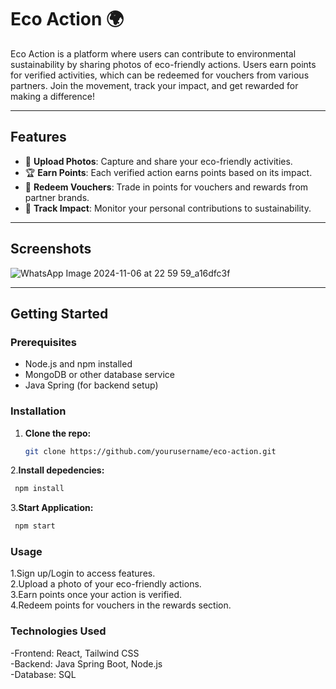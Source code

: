 # Eco Action 🌍

Eco Action is a platform where users can contribute to environmental sustainability by sharing photos of eco-friendly actions. Users earn points for verified activities, which can be redeemed for vouchers from various partners. Join the movement, track your impact, and get rewarded for making a difference!

---

## Features

- 📸 **Upload Photos**: Capture and share your eco-friendly activities.
- 🏆 **Earn Points**: Each verified action earns points based on its impact.
- 🎁 **Redeem Vouchers**: Trade in points for vouchers and rewards from partner brands.
- 🌱 **Track Impact**: Monitor your personal contributions to sustainability.

---

## Screenshots

![WhatsApp Image 2024-11-06 at 22 59 59_a16dfc3f](https://github.com/user-attachments/assets/ae323b48-cc37-474c-81e0-5082e941b771)


---

## Getting Started

### Prerequisites

- Node.js and npm installed
- MongoDB or other database service
- Java Spring (for backend setup)

### Installation

1. **Clone the repo:**
   ```bash
   git clone https://github.com/yourusername/eco-action.git

2.**Install depedencies:**
 ```bash
  npm install
 ```
3.**Start Application:**
 ```bash
  npm start
 ```

### Usage
1.Sign up/Login to access features.                                                                      
2.Upload a photo of your eco-friendly actions.                                                                          
3.Earn points once your action is verified.                                                          
4.Redeem points for vouchers in the rewards section.                                                                     

### Technologies Used
-Frontend: React, Tailwind CSS                                                                              
-Backend: Java Spring Boot, Node.js                                                                                 
-Database: SQL                                                                                                      
 


